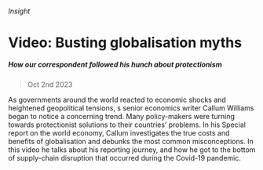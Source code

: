 ###### Insight
# Video: Busting globalisation myths 
##### How our correspondent followed his hunch about protectionism 
> Oct 2nd 2023 

As governments around the world reacted to economic shocks and heightened geopolitical tensions, s senior economics writer Callum Williams began to notice a concerning trend. Many policy-makers were turning towards protectionist solutions to their countries’ problems. In his Special report on the world economy, Callum investigates the true costs and benefits of globalisation and debunks the most common misconceptions. In this video he talks about his reporting journey, and how he got to the bottom of supply-chain disruption that occurred during the Covid-19 pandemic. 
